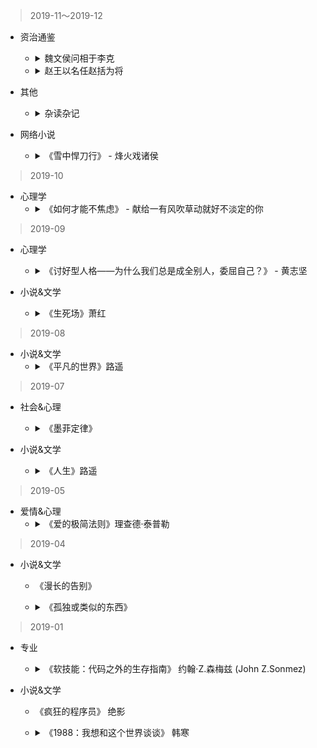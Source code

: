 > 2019-11～2019-12
- 资治通鉴
  * <details>
    <summary>魏文侯问相于李克</summary>
  
    - 卑不谋尊，疏不谋戚。臣在阙门之外，不敢当命。
    - 居视其所亲，富视其所为，达视其所举，穷视其所不为，贫视其所不取。
    </details>
    
  * <details>
    <summary>赵王以名任赵括为将</summary>
  
    - 赵括自出锐卒搏战，秦人射杀之。赵师大败，卒四十万人皆降。武安君(白起)日：“秦已拔上党，上党民不乐为秦而归赵。赵卒反覆，非尽杀之，恐为乱。”乃挟诈而尽坑杀之，遗其小者二百四十人归赵，前后斩首虏四十五万人；赵人大震。
    </details>
- 其他
  * <details>
    <summary>杂读杂记</summary>
  
    - 人的天性中有一种反常的倾向。越是轻易得到的事情越没有兴趣；我们只会对那些无法完全拥有，敢于拒绝的人燃起热情。
    - 对事物的渴望与爱慕不是因为已拥有，而是因为身边没有。———— 苏格拉底
    </details>
    
- 网络小说
  * <details>
    <summary>《雪中悍刀行》 - 烽火戏诸侯</summary>
  
    - 情到深处，知悔不愿悔。
    - 人吃土一生，土吃人一回。
    - 别的禅，我都不修。独你是我的禅，秀色可餐。
    - 我喝过很烈的酒，也放过不该放的手，从前不会回头，往后不会将就。
    </details>

> 2019-10

- 心理学
  * <details>
    <summary>《如何才能不焦虑》 - 献给一有风吹草动就好不淡定的你</summary>
  
    - 真正妨碍人们的不是事情本身，而是对事情的看法。
    - 当你改变看待事情的方式，你所看待的事情本身也会随之发生改变。—— 韦恩·戴尔
    - 如果你正在穿越地狱，请继续走下去。 ——温斯顿·丘吉尔（Winston Churchill）
    </details>

> 2019-09
- 心理学
  * <details>
    <summary>《讨好型人格——为什么我们总是成全别人，委屈自己？》 - 黄志坚</summary>
  
    - 我们把自己放低一尺，别人就会把我们看低一丈。
    - 丰富自己，比取悦他人更有力量。
    - 当别人拿我们当弱点来胁迫我们的时候，一定要以自我为轴心建立心里边界，不可一退再退。
    </details>

- 小说&文学
  * <details>
    <summary>《生死场》萧红</summary>

    - 北方人民的对于生的坚强，对于死的挣扎。—— 鲁迅
    </details>
    
> 2019-08
- 小说&文学
  * <details>
    <summary>《平凡的世界》路遥</summary>

    - 你所承受生活带给你的磨难与历练，终将成为你人生中不可多得的财富。
    - 世界上大多数人，都在随历史的巨轮，平凡无奇的滚动着。而能给人留下深刻印象的有两种人，一种是逃避责任，自私自利到极致的人；一种是脚踏实地，自强不息，富有韧性的人。临了，能无所遗憾含笑九泉的，只会是那种自强不息的人。
    - 一个人一旦心里有了山河，便不可能甘于平凡。
    </details>

> 2019-07
- 社会&心理
  * <details>
    <summary>《墨菲定律》</summary>
    
    - 【瓦伦达效应】：当人非常在意某件事情，大脑就会按照心里的想象不断刺激人的神经。当人们觉得自己好像越来越倒霉的时候，倒霉这个负面的影像就会充斥在脑海中。于是，人们走在路上的注意力都会固定在脑海中的“倒霉”上，最后常常由于精神恍惚导致跌倒活着发生其他不幸的事。这也是很多算命先生说某人“时运不济”的时候，最后多数变成真实事件的原因。
    </details>

- 小说&文学
  * <details>
    <summary>《人生》路遥</summary>

    - 综合实力不强的人，做舔狗都不会换来愧疚，换来都是被可怜。所以，大胆认真且努力的朝前走吧，强者才有讨价还价的资格。
    </details>
  
> 2019-05
- 爱情&心理
  * <details>
    <summary>《爱的极简法则》理查德·泰普勒</summary>

    - 多数时候，我们都放大了自己内心的需求，以至于忽略了本身就存在的点滴的爱。
    - 人比东西重要。无论是东西损坏丢失，还是争吵，一定要记住，对方才最重要。
    </details>


> 2019-04
- 小说&文学
  * 《漫长的告别》
  * <details>
    <summary>《孤独或类似的东西》</summary>

    - 让我一直耿耿于怀的，是那时候的你，那时候的我，还有那时候一起的岁月。只是这一切都需要一个载体，这个载体就是现在的你。可是现在的你，带着我几年的情愫，面目全非了。我伤心，难过，遗憾，惋惜，为那时候的你，那时候的我。还有曾经春天的花，夏天的雨，秋天的风和冬天的雪。
    </details>

> 2019-01
- 专业
  * <details>
    <summary>《软技能：代码之外的生存指南》 约翰·Z.森梅兹 (John Z.Sonmez)</summary>

    - 假如你每天只在心里想着自己有一天，会变成自己想象中的那种成功人士，然后重复平凡枯燥的生活。不做改变，不去努力，躲在舒适区内，那你可能在别人眼里，就是一个眼高手低，毫无作为，只会嘴上说说的芸芸大众。
    - 生产率的真正秘诀在于：长期坚持做一件小事。
    </details>

- 小说&文学
  * 《疯狂的程序员》 绝影
  * <details>
    <summary>《1988：我想和这个世界谈谈》 韩寒</summary>

    - “虚惊一场”这四个字是人世间最好的成语，比起什么兴高采烈，五彩缤纷，一帆风顺都要美好百倍。你可懂什么叫失去。
    - 懂越多就越像这世界的孤儿，走越远就越明白世界本是孤儿院。
    - 当人们问我去哪里的时候，我忍着恶心，告诉他们，远方。
    </details>



